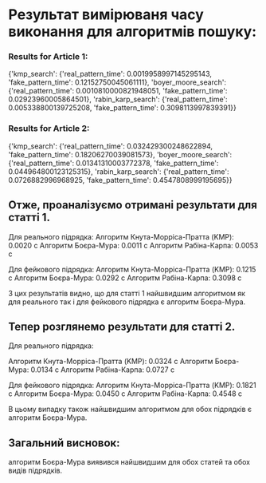 # Результат вимірюваня часу виконання для алгоритмів пошуку:

### Results for Article 1:
{'kmp_search': {'real_pattern_time': 0.0019958997145295143, 'fake_pattern_time': 0.12152750045061111}, 'boyer_moore_search': {'real_pattern_time': 0.0010810000821948051, 'fake_pattern_time': 0.02923960005864501}, 'rabin_karp_search': {'real_pattern_time': 0.005338800139725208, 'fake_pattern_time': 0.3098113997839391}}

### Results for Article 2:
{'kmp_search': {'real_pattern_time': 0.032429300248622894, 'fake_pattern_time': 0.18206270039081573}, 'boyer_moore_search': {'real_pattern_time': 0.01341310003772378, 'fake_pattern_time': 0.044964800123125315}, 'rabin_karp_search': {'real_pattern_time': 0.0726882996968925, 'fake_pattern_time': 0.4547808999195695}}

## Отже, проаналізуємо отримані результати для статті 1.

Для реального підрядка:
Алгоритм Кнута-Морріса-Пратта (KMP): 0.0020 с
Алгоритм Боєра-Мура: 0.0011 с
Алгоритм Рабіна-Карпа: 0.0053 с

Для фейкового підрядка:
Алгоритм Кнута-Морріса-Пратта (KMP): 0.1215 с
Алгоритм Боєра-Мура: 0.0292 с
Алгоритм Рабіна-Карпа: 0.3098 с

З цих результатів видно, що для статті 1 найшвидшим алгоритмом як для реального так і для фейкового підрядка є алгоритм Боєра-Мура.

## Тепер розглянемо результати для статті 2.

Для реального підрядка:

Алгоритм Кнута-Морріса-Пратта (KMP): 0.0324 с
Алгоритм Боєра-Мура: 0.0134 с
Алгоритм Рабіна-Карпа: 0.0727 с

Для фейкового підрядка:
Алгоритм Кнута-Морріса-Пратта (KMP): 0.1821 с
Алгоритм Боєра-Мура: 0.0450 с
Алгоритм Рабіна-Карпа: 0.4548 с

В цьому випадку також найшвидшим алгоритмом для обох підрядків є алгоритм Боєра-Мура.

## Загальний висновок: 
алгоритм Боєра-Мура виявився найшвидшим для обох статей та обох видів підрядків.
